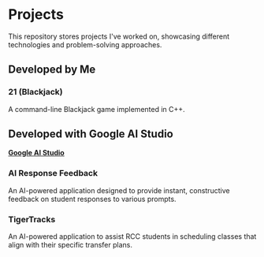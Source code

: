 # Projects

This repository stores projects I've worked on, showcasing different technologies and problem-solving approaches.

## Developed by Me

### 21 (Blackjack)

A command-line Blackjack game implemented in C++.

## Developed with Google AI Studio

**[Google AI Studio](https://aistudio.google.com/)**

### AI Response Feedback

An AI-powered application designed to provide instant, constructive feedback on student responses to various prompts.

### TigerTracks

An AI-powered application to assist RCC students in scheduling classes that align with their specific transfer plans.
